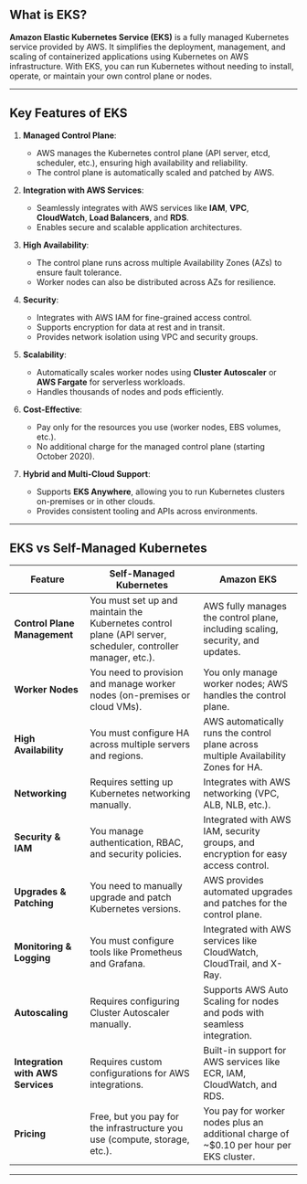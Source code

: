 
## **What is EKS?**  
**Amazon Elastic Kubernetes Service (EKS)** is a fully managed Kubernetes service provided by AWS. It simplifies the deployment, management, and scaling of containerized applications using Kubernetes on AWS infrastructure. With EKS, you can run Kubernetes without needing to install, operate, or maintain your own control plane or nodes.

---

## **Key Features of EKS**  
1. **Managed Control Plane**:  
   - AWS manages the Kubernetes control plane (API server, etcd, scheduler, etc.), ensuring high availability and reliability.  
   - The control plane is automatically scaled and patched by AWS.  

2. **Integration with AWS Services**:  
   - Seamlessly integrates with AWS services like **IAM**, **VPC**, **CloudWatch**, **Load Balancers**, and **RDS**.  
   - Enables secure and scalable application architectures.  

3. **High Availability**:  
   - The control plane runs across multiple Availability Zones (AZs) to ensure fault tolerance.  
   - Worker nodes can also be distributed across AZs for resilience.  

4. **Security**:  
   - Integrates with AWS IAM for fine-grained access control.  
   - Supports encryption for data at rest and in transit.  
   - Provides network isolation using VPC and security groups.  

5. **Scalability**:  
   - Automatically scales worker nodes using **Cluster Autoscaler** or **AWS Fargate** for serverless workloads.  
   - Handles thousands of nodes and pods efficiently.  

6. **Cost-Effective**:  
   - Pay only for the resources you use (worker nodes, EBS volumes, etc.).  
   - No additional charge for the managed control plane (starting October 2020).  

7. **Hybrid and Multi-Cloud Support**:  
   - Supports **EKS Anywhere**, allowing you to run Kubernetes clusters on-premises or in other clouds.  
   - Provides consistent tooling and APIs across environments.  

---

## **EKS vs Self-Managed Kubernetes**  


| Feature | Self-Managed Kubernetes | Amazon EKS |
|---------|--------------------|------------|
| **Control Plane Management** | You must set up and maintain the Kubernetes control plane (API server, scheduler, controller manager, etc.). | AWS fully manages the control plane, including scaling, security, and updates. |
| **Worker Nodes** | You need to provision and manage worker nodes (on-premises or cloud VMs). | You only manage worker nodes; AWS handles the control plane. |
| **High Availability** | You must configure HA across multiple servers and regions. | AWS automatically runs the control plane across multiple Availability Zones for HA. |
| **Networking** | Requires setting up Kubernetes networking manually. | Integrates with AWS networking (VPC, ALB, NLB, etc.). |
| **Security & IAM** | You manage authentication, RBAC, and security policies. | Integrated with AWS IAM, security groups, and encryption for easy access control. |
| **Upgrades & Patching** | You need to manually upgrade and patch Kubernetes versions. | AWS provides automated upgrades and patches for the control plane. |
| **Monitoring & Logging** | You must configure tools like Prometheus and Grafana. | Integrated with AWS services like CloudWatch, CloudTrail, and X-Ray. |
| **Autoscaling** | Requires configuring Cluster Autoscaler manually. | Supports AWS Auto Scaling for nodes and pods with seamless integration. |
| **Integration with AWS Services** | Requires custom configurations for AWS integrations. | Built-in support for AWS services like ECR, IAM, CloudWatch, and RDS. |
| **Pricing** | Free, but you pay for the infrastructure you use (compute, storage, etc.). | You pay for worker nodes plus an additional charge of ~$0.10 per hour per EKS cluster. |


---


